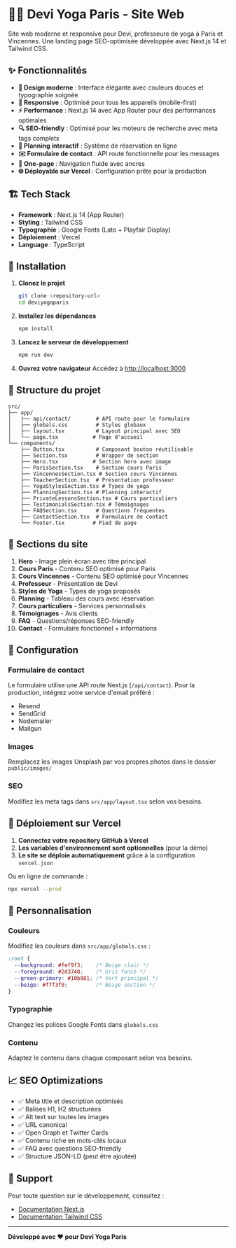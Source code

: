 # 🧘‍♀️ Devi Yoga Paris - Site Web

Site web moderne et responsive pour Devi, professeure de yoga à Paris et Vincennes. Une landing page SEO-optimisée développée avec Next.js 14 et Tailwind CSS.

## ✨ Fonctionnalités

- **🎨 Design moderne** : Interface élégante avec couleurs douces et typographie soignée
- **📱 Responsive** : Optimisé pour tous les appareils (mobile-first)
- **⚡ Performance** : Next.js 14 avec App Router pour des performances optimales
- **🔍 SEO-friendly** : Optimisé pour les moteurs de recherche avec meta tags complets
- **📅 Planning interactif** : Système de réservation en ligne
- **✉️ Formulaire de contact** : API route fonctionnelle pour les messages
- **🎯 One-page** : Navigation fluide avec ancres
- **🌐 Déployable sur Vercel** : Configuration prête pour la production

## 🏗️ Tech Stack

- **Framework** : Next.js 14 (App Router)
- **Styling** : Tailwind CSS
- **Typographie** : Google Fonts (Lato + Playfair Display)
- **Déploiement** : Vercel
- **Language** : TypeScript

## 🚀 Installation

1. **Clonez le projet**
   ```bash
   git clone <repository-url>
   cd deviyogaparis
   ```

2. **Installez les dépendances**
   ```bash
   npm install
   ```

3. **Lancez le serveur de développement**
   ```bash
   npm run dev
   ```

4. **Ouvrez votre navigateur**
   Accédez à [http://localhost:3000](http://localhost:3000)

## 📁 Structure du projet

```
src/
├── app/
│   ├── api/contact/        # API route pour le formulaire
│   ├── globals.css         # Styles globaux
│   ├── layout.tsx          # Layout principal avec SEO
│   └── page.tsx           # Page d'accueil
└── components/
    ├── Button.tsx          # Composant bouton réutilisable
    ├── Section.tsx         # Wrapper de section
    ├── Hero.tsx           # Section hero avec image
    ├── ParisSection.tsx    # Section cours Paris
    ├── VincennesSection.tsx # Section cours Vincennes
    ├── TeacherSection.tsx  # Présentation professeur
    ├── YogaStylesSection.tsx # Types de yoga
    ├── PlanningSection.tsx # Planning interactif
    ├── PrivateLessonsSection.tsx # Cours particuliers
    ├── TestimonialsSection.tsx # Témoignages
    ├── FAQSection.tsx      # Questions fréquentes
    ├── ContactSection.tsx  # Formulaire de contact
    └── Footer.tsx         # Pied de page
```

## 🎯 Sections du site

1. **Hero** - Image plein écran avec titre principal
2. **Cours Paris** - Contenu SEO optimisé pour Paris
3. **Cours Vincennes** - Contenu SEO optimisé pour Vincennes
4. **Professeur** - Présentation de Devi
5. **Styles de Yoga** - Types de yoga proposés
6. **Planning** - Tableau des cours avec réservation
7. **Cours particuliers** - Services personnalisés
8. **Témoignages** - Avis clients
9. **FAQ** - Questions/réponses SEO-friendly
10. **Contact** - Formulaire fonctionnel + informations

## 🔧 Configuration

### Formulaire de contact
Le formulaire utilise une API route Next.js (`/api/contact`). Pour la production, intégrez votre service d'email préféré :
- Resend
- SendGrid  
- Nodemailer
- Mailgun

### Images
Remplacez les images Unsplash par vos propres photos dans le dossier `public/images/`

### SEO
Modifiez les meta tags dans `src/app/layout.tsx` selon vos besoins.

## 🚀 Déploiement sur Vercel

1. **Connectez votre repository GitHub à Vercel**
2. **Les variables d'environnement sont optionnelles** (pour la démo)
3. **Le site se déploie automatiquement** grâce à la configuration `vercel.json`

Ou en ligne de commande :
```bash
npx vercel --prod
```

## 🎨 Personnalisation

### Couleurs
Modifiez les couleurs dans `src/app/globals.css` :
```css
:root {
  --background: #fef9f3;    /* Beige clair */
  --foreground: #2d3748;    /* Gris foncé */
  --green-primary: #10b981; /* Vert principal */
  --beige: #f7f3f0;         /* Beige section */
}
```

### Typographie
Changez les polices Google Fonts dans `globals.css`

### Contenu
Adaptez le contenu dans chaque composant selon vos besoins.

## 📈 SEO Optimizations

- ✅ Meta title et description optimisés
- ✅ Balises H1, H2 structurées
- ✅ Alt text sur toutes les images  
- ✅ URL canonical
- ✅ Open Graph et Twitter Cards
- ✅ Contenu riche en mots-clés locaux
- ✅ FAQ avec questions SEO-friendly
- ✅ Structure JSON-LD (peut être ajoutée)

## 🤝 Support

Pour toute question sur le développement, consultez :
- [Documentation Next.js](https://nextjs.org/docs)
- [Documentation Tailwind CSS](https://tailwindcss.com/docs)

---

**Développé avec ❤️ pour Devi Yoga Paris**